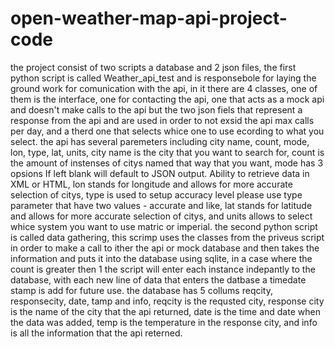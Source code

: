 # open-weather-map-api-project-code
the project consist of two scripts a database and 2 json files, the first python script is called Weather_api_test and is responsebole for laying the ground work for comunication with the api, in it there are 4 classes, one of them is the interface, one for contacting the api, one that acts as a mock api and doesn't make calls to the api but the two json fiels that represent a response from the api and are used in order to not exsid the api max calls per day, and a therd one that selects  whice one to use ecording to what you select.
the api has several paremeters including city name, count, mode, lon, type, lat, units, city name is the city that you want to search for, count is the amount of instenses of citys named that way that you want, mode has 3 opsions If left blank will default to JSON output. Ability to retrieve data in XML or HTML, lon stands for longitude and allows for more accurate selection of citys, type is used to setup accuracy level please use type parameter that have two values - accurate and like, lat stands for latitude and allows for more accurate selection of citys, and units allows to select whice system you want to use matric or imperial.
the second python script is called data gathering, this scrimp uses the classes from the priveus script in order to make a call to ither the api or mock database and then takes the information and puts it into the database using sqlite, in a case where the count is greater then 1 the script will enter each instance indepantly to the database, with each new line of data that enters the datbase a timedate stamp is add for future use.
the database has 5 collums reqcity, responsecity, date, tamp and info, reqcity is the requsted city, response city is the name of the city that the api returned, date is the time and date when the data was added, temp is the temperature in the response city, and info is all the information that the api reterned.
